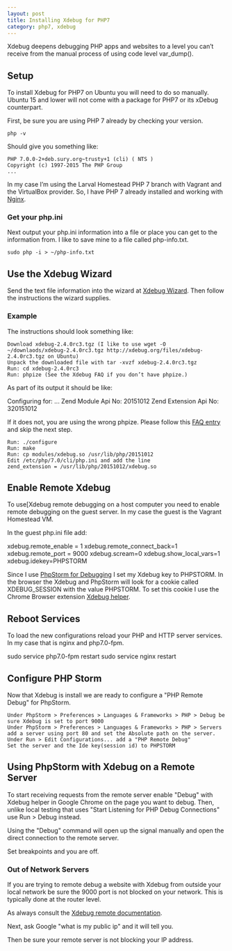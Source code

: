 ```yaml
---
layout: post
title: Installing Xdebug for PHP7
category: php7, xdebug
---
```


Xdebug deepens debugging PHP apps and websites to a level you can’t receive from the manual process of using code level var_dump().

## Setup

To install Xdebug for PHP7 on Ubuntu you will need to do so manually. Ubuntu 15 and lower will not come with a package for PHP7 or its xDebug counterpart.

First, be sure you are using PHP 7 already by checking your version.

```
php -v
```

Should give you something like:

```
PHP 7.0.0-2+deb.sury.org~trusty+1 (cli) ( NTS )
Copyright (c) 1997-2015 The PHP Group
...
```

In my case I’m using the Larval Homestead PHP 7 branch with Vagrant and the VirtualBox provider. So, I have PHP 7 already installed and working with [Nginx](https://www.nginx.com/).

### Get your php.ini

Next output your php.ini information into a file or place you can get to the information from. I like to save mine to a file called php-info.txt.

```
sudo php -i > ~/php-info.txt
```

## Use the Xdebug Wizard

Send the text file information into the wizard at [Xdebug Wizard](http://xdebug.org/wizard.php). Then follow the instructions the wizard supplies.

### Example

The instructions should look something like:

    Download xdebug-2.4.0rc3.tgz (I like to use wget -O ~/downlaods/xdebug-2.4.0rc3.tgz http://xdebug.org/files/xdebug-2.4.0rc3.tgz on Ubuntu)
    Unpack the downloaded file with tar -xvzf xdebug-2.4.0rc3.tgz
    Run: cd xdebug-2.4.0rc3
    Run: phpize (See the Xdebug FAQ if you don’t have phpize.)

As part of its output it should be like:

Configuring for:
...
Zend Module Api No:      20151012
Zend Extension Api No:   320151012

If it does not, you are using the wrong phpize. Please follow this [FAQ entry](http://xdebug.org/docs/faq#custom-phpize) and skip the next step.

    Run: ./configure
    Run: make
    Run: cp modules/xdebug.so /usr/lib/php/20151012
    Edit /etc/php/7.0/cli/php.ini and add the line
    zend_extension = /usr/lib/php/20151012/xdebug.so

## Enable Remote Xdebug

To use[Xdebug remote debugging on a host computer you need to enable remote debugging on the guest server. In my case the guest is the Vagrant Homestead VM.

In the guest php.ini file add:

xdebug.remote_enable = 1
xdebug.remote_connect_back=1
xdebug.remote_port = 9000
xdebug.scream=0
xdebug.show_local_vars=1
xdebug.idekey=PHPSTORM

Since I use [PhpStorm for Debugging](https://www.youtube.com/watch?v=rqDDJfG6ip4) I set my Xdebug key to PHPSTORM. In the browser the Xdebug and PhpStorm will look for a cookie called XDEBUG_SESSION with the value PHPSTORM. To set this cookie I use the Chrome Browser extension [Xdebug helper](https://chrome.google.com/webstore/detail/xdebug-helper/eadndfjplgieldjbigjakmdgkmoaaaoc).

## Reboot Services

To load the new configurations reload your PHP and HTTP server services. In my case that is nginx and php7.0-fpm.

sudo service php7.0-fpm restart
sudo service nginx restart

## Configure PHP Storm

Now that Xdebug is install we are ready to configure a "PHP Remote Debug" for PhpStorm.

    Under PhpStorm > Preferences > Languages & Frameworks > PHP > Debug be sure Xdebug is set to port 9000
    Under PhpStorm > Preferences > Languages & Frameworks > PHP > Servers add a server using port 80 and set the Absolute path on the server.
    Under Run > Edit Configurations... add a "PHP Remote Debug"
    Set the server and the Ide key(session id) to PHPSTORM

## Using PhpStorm with Xdebug on a Remote Server

To start receiving requests from the remote server enable "Debug" with Xdebug helper in Google Chrome on the page you want to debug. Then, unlike local testing that uses "Start Listening for PHP Debug Connections" use Run > Debug instead.

Using the "Debug" command will open up the signal manually and open the direct connection to the remote server.

Set breakpoints and you are off.

### Out of Network Servers

If you are trying to remote debug a website with Xdebug from outside your local network be sure the 9000 port is not blocked on your network. This is typically done at the router level.

As always consult the [Xdebug remote documentation](http://xdebug.org/docs/remote).

Next, ask Google "what is my public ip" and it will tell you.

Then be sure your remote server is not blocking your IP address.
